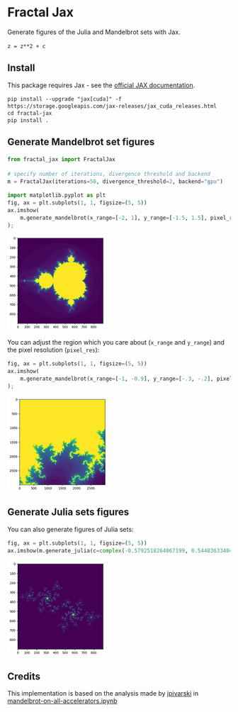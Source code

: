 # Fractal Jax
Generate figures of the Julia and Mandelbrot sets with Jax.

`z = z**2 + c`

## Install
This package requires Jax - see the [official JAX documentation](https://github.com/google/jax#installation).
```
pip install --upgrade "jax[cuda]" -f https://storage.googleapis.com/jax-releases/jax_cuda_releases.html
cd fractal-jax
pip install .
```

## Generate Mandelbrot set figures

```python
from fractal_jax import FractalJax

# specify number of iterations, divergence threshold and backend
m = FractalJax(iterations=50, divergence_threshold=2, backend="gpu")
```
```python
import matplotlib.pyplot as plt
fig, ax = plt.subplots(1, 1, figsize=(5, 5))
ax.imshow(
    m.generate_mandelbrot(x_range=[-2, 1], y_range=[-1.5, 1.5], pixel_res=300)
);
```
![Figure 1](figs/mandelbrot-1.png)

You can adjust the region which you care about (`x_range` and `y_range`) and the pixel resolution (`pixel_res`):
```python
fig, ax = plt.subplots(1, 1, figsize=(5, 5))
ax.imshow(
    m.generate_mandelbrot(x_range=[-1, -0.9], y_range=[-.3, -.2], pixel_res=30000))
);
```
![Figure 2](figs/mandelbrot-2.png)

## Generate Julia sets figures
You can also generate figures of Julia sets:
```python
fig, ax = plt.subplots(1, 1, figsize=(5, 5))
ax.imshow(m.generate_julia(c=complex(-0.5792518264067199, 0.5448363340450433), x_range=[-1.5, 1.5], y_range=[-1.5, 1.5], pixel_res=300));
```
![Figure 2](figs/julia-1.png)

## Credits
This implementation is based on the analysis made by [jpivarski](https://gist.github.com/jpivarski) in [mandelbrot-on-all-accelerators.ipynb](https://gist.github.com/jpivarski/da343abd8024834ee8c5aaba691aafc7)
